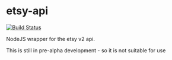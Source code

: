 # etsy-api
[![Build Status](https://travis-ci.com/SteveMcArthur/etsy-api.svg?branch=master)](https://travis-ci.com/SteveMcArthur/etsy-api)

NodeJS wrapper for the etsy v2 api.

This is still in pre-alpha development - so it is not suitable for use
